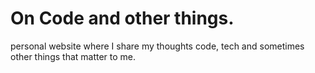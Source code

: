 # On Code and other things.
personal website where I share my thoughts code, tech and sometimes other things that matter to me.

